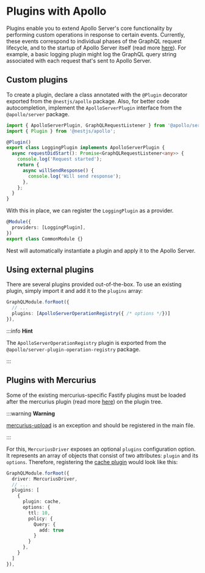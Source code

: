# Plugins with Apollo

Plugins enable you to extend Apollo Server's core functionality by performing custom operations in response to certain events. Currently, these events correspond to individual phases of the GraphQL request lifecycle, and to the startup of Apollo Server itself (read more [here](https://www.apollographql.com/docs/apollo-server/integrations/plugins/)). For example, a basic logging plugin might log the GraphQL query string associated with each request that's sent to Apollo Server.

## Custom plugins

To create a plugin, declare a class annotated with the `@Plugin` decorator exported from the `@nestjs/apollo` package. Also, for better code autocompletion, implement the `ApolloServerPlugin` interface from the `@apollo/server` package.

```typescript
import { ApolloServerPlugin, GraphQLRequestListener } from '@apollo/server';
import { Plugin } from '@nestjs/apollo';

@Plugin()
export class LoggingPlugin implements ApolloServerPlugin {
  async requestDidStart(): Promise<GraphQLRequestListener<any>> {
    console.log('Request started');
    return {
      async willSendResponse() {
        console.log('Will send response');
      },
    };
  }
}
```

With this in place, we can register the `LoggingPlugin` as a provider.

```typescript
@Module({
  providers: [LoggingPlugin],
})
export class CommonModule {}
```

Nest will automatically instantiate a plugin and apply it to the Apollo Server.

## Using external plugins

There are several plugins provided out-of-the-box. To use an existing plugin, simply import it and add it to the `plugins` array:

```typescript
GraphQLModule.forRoot({
  // ...
  plugins: [ApolloServerOperationRegistry({ /* options */})]
}),
```

:::info **Hint**

The `ApolloServerOperationRegistry` plugin is exported from the `@apollo/server-plugin-operation-registry` package.

:::

## Plugins with Mercurius

Some of the existing mercurius-specific Fastify plugins must be loaded after the mercurius plugin (read more [here](https://mercurius.dev/#/docs/plugins)) on the plugin tree.

:::warning **Warning**

[mercurius-upload](https://github.com/mercurius-js/mercurius-upload) is an exception and should be registered in the main file.

:::

For this, `MercuriusDriver` exposes an optional `plugins` configuration option. It represents an array of objects that consist of two attributes: `plugin` and its `options`. Therefore, registering the [cache plugin](https://github.com/mercurius-js/cache) would look like this:

```typescript
GraphQLModule.forRoot({
  driver: MercuriusDriver,
  // ...
  plugins: [
    {
      plugin: cache,
      options: {
        ttl: 10,
        policy: {
          Query: {
            add: true
          }
        }
      },
    }
  ]
}),
```
